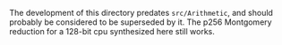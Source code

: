 The development of this directory predates `src/Arithmetic`, and should probably
be considered to be superseded by it. The p256 Montgomery reduction for
a 128-bit cpu synthesized here still works.
